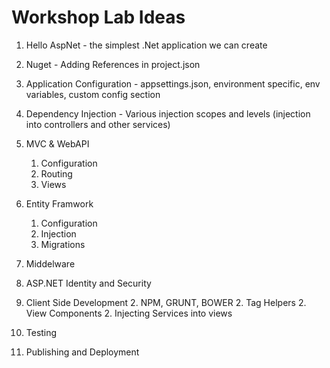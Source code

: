 # Workshop Lab Ideas

1. Hello AspNet - the simplest .Net application we can create
1. Nuget - Adding References in project.json
1. Application Configuration - appsettings.json, environment specific, env variables, custom config section
1. Dependency Injection - Various injection scopes and levels (injection into controllers and other services)
1. MVC & WebAPI
    1. Configuration
    1. Routing
    2. Views
1. Entity Framwork
    1. Configuration
    2. Injection
    3. Migrations
1. Middelware
1. ASP.NET Identity and Security

1. Client Side Development
    2. NPM, GRUNT, BOWER
    2. Tag Helpers
    2. View Components
    2. Injecting Services into views
1. Testing
1. Publishing and Deployment